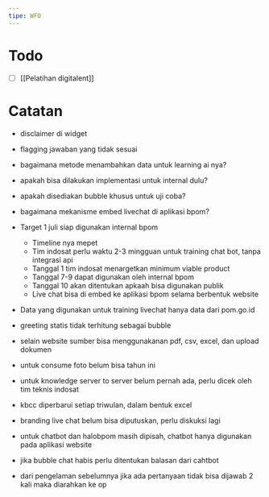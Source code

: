 ```yaml
---
tipe: WFO
---
```

# Todo
- [ ] [[Pelatihan digitalent]] 
# Catatan
- disclaimer di widget
- flagging jawaban yang tidak sesuai
- bagaimana metode menambahkan data untuk learning ai nya?
- apakah bisa dilakukan implementasi untuk internal dulu?
- apakah disediakan bubble khusus untuk uji coba?
- bagaimana mekanisme embed livechat di aplikasi bpom?

- Target 1 juli siap digunakan internal bpom
	- Timeline nya mepet
	- Tim indosat perlu waktu 2-3 mingguan untuk training chat bot, tanpa integrasi api
	- Tanggal 1 tim indosat menargetkan minimum viable product
	- Tanggal 7-9 dapat digunakan oleh internal bpom
	- Tanggal 10 akan ditentukan apkaah bisa digunakan publik
	- Live chat bisa di embed ke aplikasi bpom selama berbentuk website
- Data yang digunakan untuk training livechat hanya data dari pom.go.id
- greeting statis tidak terhitung sebagai bubble
- selain website sumber bisa menggunakanan pdf, csv, excel, dan upload dokumen
- untuk consume foto belum bisa tahun ini
- untuk knowledge server to server belum pernah ada, perlu dicek oleh tim teknis indosat
- kbcc diperbarui setiap triwulan, dalam bentuk excel
- branding live chat belum bisa diputuskan, perlu diskuksi lagi
- untuk chatbot dan halobpom masih dipisah, chatbot hanya digunakan pada aplikasi website
- jika bubble chat habis perlu ditentukan balasan dari cahtbot
- dari pengelaman sebelumnya jika ada pertanyaan tidak bisa dijawab 2 kali maka diarahkan ke op